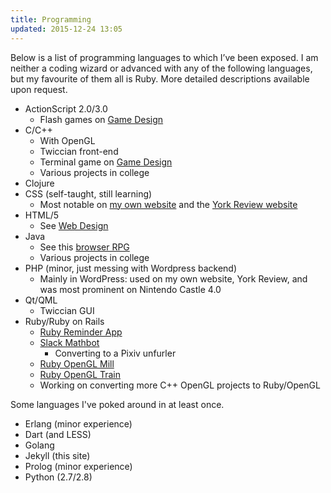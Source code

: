```yaml
---
title: Programming
updated: 2015-12-24 13:05
---
```


Below is a list of programming languages to which I’ve been exposed. I am neither a coding wizard or advanced with any of the following languages, but my favourite of them all is Ruby. More detailed descriptions available upon request.

+ ActionScript 2.0/3.0
	+ Flash games on [Game Design](../game-design)
+ C/C++
	+ With OpenGL
	+ Twiccian front-end
	+ Terminal game on [Game Design](../game-design)
	+ Various projects in college
+ Clojure
+ CSS (self-taught, still learning)
	+ Most notable on <a href="http://www.ryanhammett.com/" target="_blank">my own website</a> and the <a href="http://www.yorkreview.org" target="_blank">York Review website</a>
+ HTML/5
	+ See [Web Design](../web-design)
+ Java
	+ See this [browser RPG](https://github.com/Larke12/Team_Assignment_RPG)
	+ Various projects in college
+ PHP (minor, just messing with Wordpress backend)
	+ Mainly in WordPress: used on my own website, York Review, and was most prominent on Nintendo Castle 4.0
+ Qt/QML
	+ Twiccian GUI
+ Ruby/Ruby on Rails
	+ [Ruby Reminder App](https://github.com/Larke12/ruby-reminder)
	+ [Slack Mathbot](https://github.com/Larke12/slack-mathbot)
		+ Converting to a Pixiv unfurler
	+ [Ruby OpenGL Mill](https://github.com/Larke12/ruby-opengl-mill)
	+ [Ruby OpenGL Train](https://github.com/Larke12/ruby-opengl-train)
	+ Working on converting more C++ OpenGL projects to Ruby/OpenGL

Some languages I've poked around in at least once.

+ Erlang (minor experience)
+ Dart (and LESS)
+ Golang
+ Jekyll (this site)
+ Prolog (minor experience)
+ Python (2.7/2.8)
